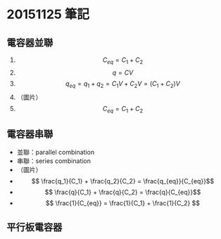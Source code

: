 # 20151125 筆記
## 電容器並聯
1. $$ C_{eq} = C_1 + C_2 $$
1. $$ q = CV $$
1. $$ q_{eq} = q_{1} + q_{2} = C_1V + C_2V = (C_1 + C_2)V $$
2. （圖片）
3. $$ C_{eq} = C_1 + C_2 $$

## 電容器串聯
* 並聯：parallel combination
* 串聯：series combination
* （圖片）
* $$ \frac{q_1}{C_1} + \frac{q_2}{C_2} = \frac{q_{eq}}{C_{eq}}$$
* $$ \frac{q}{C_1} + \frac{q}{C_2} = \frac{q}{C_{eq}}$$
* $$ \frac{1}{C_{eq}} = \frac{1}{C_1} + \frac{1}{C_2} $$

## 平行板電容器
